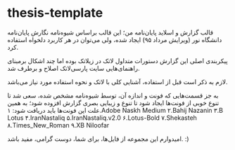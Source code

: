 # thesis-template
قالب گزارش و اسلاید پایان‌نامه من؛ این قالب براساس شیوه‌نامه نگارش پایان‌نامه دانشگاه‌ نور (ویرایش مرداد ۹۵) ایجاد شده، ولی می‌توان در هر کاربرد دلخواه استفاده کرد.

پیکربندی اصلی این گزارش دستورات متداول لاتک در زیلاتک بوده اما چند اشکال برمبنای راهنمای‌هایی سایت پارسی‌لاتک اصلاح و برطرف شد.

لازم به ذکر است قبل از استفاده، آشنایی کلی با لاتک و نحوه استفاده مورد نیاز می‌باشد.

به جز قسمت‌هایی که فونت و اندازه آن، توسط شیوه‌نامه مشخص شده، سعی شد تا تنوع خوبی از فونت‌ها ایجاد شود تا تنوع و زیبایی بصری گزارش افزوده شود؛ به همین علت این فونت‌ها باید دریافت شود:
۱.Adobe Naskh Medium ۲.Bahij Nazanin ۳.B Lotus ۴.IranNastaliq ۵.IranNastaliq.v2.0 ۶.Lotus-Bold ۷.Shekasteh ۸.Times_New_Roman ۹.XB Niloofar

امیدوارم این مجموعه از فایل‌ها، برای شما، دوست گرامی، مفید باشد. :)
